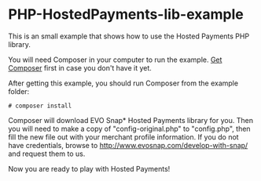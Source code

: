 # PHP-HostedPayments-lib-example
This is an small example that shows how to use the Hosted Payments PHP library.

You will need Composer in your computer to run the example. [Get Composer](https://getcomposer.org/doc/00-intro.md)
first in case you don't have it yet.

After getting this example, you should run Composer from the example folder:

```
# composer install
```

Composer will download EVO Snap* Hosted Payments library for you. Then you will need to make a copy of
"config-original.php" to "config.php", then fill the new file out with your merchant profile information. If you do not
have credentials, browse to http://www.evosnap.com/develop-with-snap/ and request them to us.

Now you are ready to play with Hosted Payments!
